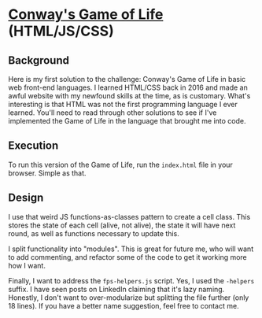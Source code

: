# [Conway's Game of Life](https://en.wikipedia.org/wiki/Conway%27s_Game_of_Life) (HTML/JS/CSS)

## Background

Here is my first solution to the challenge: Conway's Game of Life in basic web front-end languages. I learned HTML/CSS back in 2016 and made an awful website with my newfound skills at the time, as is customary. What's interesting is that HTML was not the first programming language I ever learned. You'll need to read through other solutions to see if I've implemented the Game of Life in the language that brought me into code.

## Execution

To run this version of the Game of Life, run the `index.html` file in your browser. Simple as that.

## Design

I use that weird JS functions-as-classes pattern to create a cell class. This stores the state of each cell (alive, not alive), the state it will have next round, as well as functions necessary to update this.

I split functionality into "modules". This is great for future me, who will want to add commenting, and refactor some of the code to get it working more how I want.

Finally, I want to address the `fps-helpers.js` script. Yes, I used the `-helpers` suffix. I have seen posts on LinkedIn claiming that it's lazy naming. Honestly, I don't want to over-modularize but splitting the file further (only 18 lines). If you have a better name suggestion, feel free to contact me.